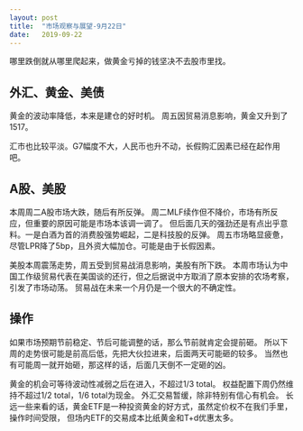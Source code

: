```yaml
---
layout: post
title:  "市场观察与展望-9月22日"
date:   2019-09-22
---
```


哪里跌倒就从哪里爬起来，做黄金亏掉的钱坚决不去股市里找。

## 外汇、黄金、美债
黄金的波动率降低，本来是建仓的好时机。
周五因贸易消息影响，黄金又升到了1517。

汇市也比较平淡。G7幅度不大，人民币也升不动，长假购汇因素已经在起作用吧。

## A股、美股
本周周二A股市场大跌，随后有所反弹。
周二MLF续作但不降价，市场有所反应，但重要的原因可能是市场本该调一调了。
但后面几天的强劲还是有点出乎意料。一是白酒为首的消费股强势崛起，二是科技股的反弹。
周五市场略显疲惫，尽管LPR降了5bp，且外资大幅加仓。可能是由于长假因素。

美股本周震荡走势，周五受到贸易战消息影响，美股有所下跌。
本周市场认为中国工作级贸易代表在美国谈的还行，但之后据说中方取消了原本安排的农场考察，引发了市场动荡。
贸易战在未来一个月仍是一个很大的不确定性。

## 操作
如果市场预期节前稳定、节后可能调整的话，那么节前就肯定会提前砸。
所以下周的走势很可能是前高后低，先把大伙拉进来，后面两天可能砸的较多。
当然也有可能周一就开始砸，那这样的话，后面几天倒不一定砸的凶。

黄金的机会可等待波动性减弱之后在进入，不超过1/3 total。
权益配置下周仍然维持不超过1/2 total，1/6 total为现金。
外汇交易暂缓，除非特别有信心有机会。
长远一些来看的话，黄金ETF是一种投资黄金的好方式，虽然定价权不在我们手里，操作时间受限，
但场内ETF的交易成本比纸黄金和T+d优惠太多。
